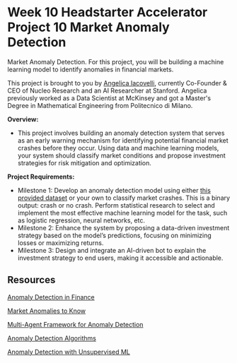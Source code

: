 # Week 10 Headstarter Accelerator Project 10 Market Anomaly Detection

Market Anomaly Detection. For this project, you will be building a machine learning model to identify anomalies in financial markets.


This project is brought to you by [Angelica Iacovelli]( https://www.linkedin.com/authwall?trk=gf&trkInfo=AQF_oMSslahogQAAAZRch8Ag_Z3ndbUeTzIgQN-74oTR920T8_vKX7upOX9lEDjn2zH7WgDgWupME0pyQzQVDrgHU9rzwLYELVttKn3hzTrX9Xwxe8CuheygJK_CH8h64o1QoMk=&original_referer=https://app.headstarter.co/&sessionRedirect=https%3A%2F%2Fwww.linkedin.com%2Fin%2Fangelica-iacovelli-490a8a1a7%2F), 
currently Co-Founder & CEO of Nucleo Research and an AI Researcher at Stanford. Angelica previously worked as a Data Scientist at McKinsey and got a Master's Degree in Mathematical Engineering from Politecnico di Milano.

**Overview:**

- This project involves building an anomaly detection system that serves as an early warning mechanism for identifying potential financial market crashes before they occur. Using data and machine learning models, your system should classify market conditions and propose investment strategies for risk mitigation and optimization.

**Project Requirements:**

- Milestone 1: Develop an anomaly detection model using either [this provided dataset]( https://docs.google.com/spreadsheets/d/1JTyt47mka5DSX3mX9VQTxZaIEQd6OVm9/edit?gid=1235822571#gid=1235822571)
 or your own to classify market crashes. This is a binary output: crash or no crash. Perform statistical research to select and implement the most effective machine learning model for the task, such as logistic regression, neural networks, etc.
- Milestone 2: Enhance the system by proposing a data-driven investment strategy based on the model’s predictions, focusing on minimizing losses or maximizing returns.
- Milestone 3: Design and integrate an AI-driven bot to explain the investment strategy to end users, making it accessible and actionable.


## Resources

[Anomaly Detection in Finance](
https://unit8.com/resources/a-guide-to-building-a-financial-transaction-anomaly-detector/)

[Market Anomalies to Know](
https://www.investopedia.com/articles/financial-theory/11/trading-with-market-anomalies.asp)

[Multi-Agent Framework for Anomaly Detection](
https://arxiv.org/pdf/2403.19735v1)

[Anomaly Detection Algorithms](
https://builtin.com/machine-learning/anomaly-detection-algorithms)

[Anomaly Detection with Unsupervised ML](
https://medium.com/simform-engineering/anomaly-detection-with-unsupervised-machine-learning-3bcf4c431aff)

















